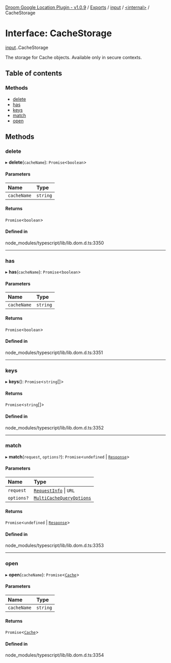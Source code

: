 [Droom Google Location Plugin - v1.0.9](../README.md) / [Exports](../modules.md) / [input](../modules/input.md) / [<internal\>](../modules/input._internal_.md) / CacheStorage

# Interface: CacheStorage

[input](../modules/input.md).[<internal>](../modules/input._internal_.md).CacheStorage

The storage for Cache objects.
Available only in secure contexts.

## Table of contents

### Methods

- [delete](input._internal_.CacheStorage.md#delete)
- [has](input._internal_.CacheStorage.md#has)
- [keys](input._internal_.CacheStorage.md#keys)
- [match](input._internal_.CacheStorage.md#match)
- [open](input._internal_.CacheStorage.md#open)

## Methods

### delete

▸ **delete**(`cacheName`): `Promise`<`boolean`\>

#### Parameters

| Name | Type |
| :------ | :------ |
| `cacheName` | `string` |

#### Returns

`Promise`<`boolean`\>

#### Defined in

node_modules/typescript/lib/lib.dom.d.ts:3350

___

### has

▸ **has**(`cacheName`): `Promise`<`boolean`\>

#### Parameters

| Name | Type |
| :------ | :------ |
| `cacheName` | `string` |

#### Returns

`Promise`<`boolean`\>

#### Defined in

node_modules/typescript/lib/lib.dom.d.ts:3351

___

### keys

▸ **keys**(): `Promise`<`string`[]\>

#### Returns

`Promise`<`string`[]\>

#### Defined in

node_modules/typescript/lib/lib.dom.d.ts:3352

___

### match

▸ **match**(`request`, `options?`): `Promise`<`undefined` \| [`Response`](../modules/input._internal_.md#response)\>

#### Parameters

| Name | Type |
| :------ | :------ |
| `request` | [`RequestInfo`](../modules/input._internal_.md#requestinfo) \| `URL` |
| `options?` | [`MultiCacheQueryOptions`](input._internal_.MultiCacheQueryOptions.md) |

#### Returns

`Promise`<`undefined` \| [`Response`](../modules/input._internal_.md#response)\>

#### Defined in

node_modules/typescript/lib/lib.dom.d.ts:3353

___

### open

▸ **open**(`cacheName`): `Promise`<[`Cache`](../modules/input._internal_.md#cache)\>

#### Parameters

| Name | Type |
| :------ | :------ |
| `cacheName` | `string` |

#### Returns

`Promise`<[`Cache`](../modules/input._internal_.md#cache)\>

#### Defined in

node_modules/typescript/lib/lib.dom.d.ts:3354
